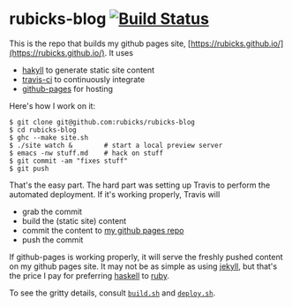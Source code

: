 rubicks-blog [![Build Status](https://travis-ci.org/rubicks/rubicks-blog.svg?branch=master)](https://travis-ci.org/rubicks/rubicks-blog)
============

This is the repo that builds my github pages site,
[https://rubicks.github.io/](https://rubicks.github.io/). It uses

* [hakyll][hakyll] to generate static site content
* [travis-ci][travis-ci] to continuously integrate
* [github-pages][github-pages] for hosting

Here's how I work on it:

    $ git clone git@github.com:rubicks/rubicks-blog
    $ cd rubicks-blog
    $ ghc --make site.sh
    $ ./site watch &        # start a local preview server
    $ emacs -nw stuff.md    # hack on stuff
    $ git commit -am "fixes stuff"
    $ git push


That's the easy part. The hard part was setting up Travis to perform the
automated deployment. If it's working properly, Travis will

* grab the commit
* build the (static site) content
* commit the content to [my github pages repo][my-github-pages-repo]
* push the commit

If github-pages is working properly, it will serve the freshly pushed content on
my github pages site. It may not be as simple as using [jekyll][jekyll], but
that's the price I pay for preferring [haskell][haskell] to [ruby][ruby].

To see the gritty details, consult [```build.sh```][build-sh] and
[```deploy.sh```][deploy-sh].

[hakyll]: http://jaspervdj.be/hakyll
[travis-ci]: https://travis-ci.com/
[github-pages]: https://pages.github.com/
[my-github-pages-repo]: https://github.com/rubicks/rubicks.github.io/
[my-github-pages-site]: https://rubicks.github.io/
[build-sh]: https://github.com/rubicks/rubicks-blog/blob/master/build.sh
[deploy-sh]: https://github.com/rubicks/rubicks-blog/blob/master/deploy.sh
[jekyll]: https://jekyllrb.com/
[haskell]: https://www.haskell.org/
[ruby]: https://www.ruby-lang.org/
